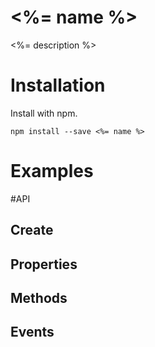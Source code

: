 # <%= name %>
<%= description %>

# Installation
Install with npm.

```shell
npm install --save <%= name %>
```

# Examples

#API
## Create

## Properties

## Methods

## Events
